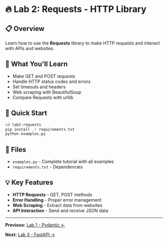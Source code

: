 # 🔥 Lab 2: Requests - HTTP Library

## 📋 Overview
Learn how to use the **Requests** library to make HTTP requests and interact with APIs and websites.

## 🎯 What You'll Learn
- Make GET and POST requests
- Handle HTTP status codes and errors
- Set timeouts and headers
- Web scraping with BeautifulSoup
- Compare Requests with urllib

## 🚀 Quick Start

```bash
cd lab2-requests
pip install -r requirements.txt
python examples.py
```

## 📁 Files
- `examples.py` - Complete tutorial with all examples
- `requirements.txt` - Dependencies

## 💡 Key Features
- **HTTP Requests** - GET, POST methods
- **Error Handling** - Proper error management
- **Web Scraping** - Extract data from websites
- **API Interaction** - Send and receive JSON data

---

**Previous:** [Lab 1 - Pydantic ←](../lab1-pydantic)

**Next:** [Lab 3 - FastAPI →](../lab3-fastapi)